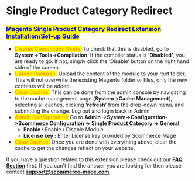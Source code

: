 # Single Product Category Redirect

### <mark style="color:blue;">Magento Single Product Category Redirect Extension Installation/Set-up Guide</mark>

* <mark style="color:orange;">**Disable Compilation Mode**</mark><mark style="color:orange;">:</mark> To check that this is disabled, go to **System->Tools->Compilation**. If the compiler status is **‘Disabled’**, you are ready to go. If not, simply click the ‘Disable’ button on the right hand side of the screen.
* <mark style="color:orange;">**Upload Package:**</mark> Upload the content of the module to your root folder. This will not overwrite the existing Magento folder or files, only the new contents will be added.
* <mark style="color:orange;">**Clear Caches:**</mark> This can be done from the admin console by navigating to the cache management page (**System->Cache Management**), selecting all caches, clicking **‘refresh’** from the drop-down menu, and submitting the change. Log out and login back in Admin.
* <mark style="color:orange;">**Admin Configuration:**</mark> Go to **Admin ->System->Configuration->Scommerce Configuration -> Single Product Category -> General**
  * **Enable :** Enable / Disable Module
  * **License key :** Enter License key provided by Scommerce Mage
* <mark style="color:orange;">**Clear Caches:**</mark> Once you are done with everything above, clear the cache to get the changes reflect on your website.

If you have a question related to this extension please check out our [**FAQ Section**](https://www.scommerce-mage.com/magento-single-product-category-redirect.html#faq) first. If you can't find the answer you are looking for then please contact [**support@scommerce-mage.com**](mailto:core@scommerce-mage.com)**.**
